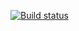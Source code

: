 [![Build status](https://ci.appveyor.com/api/projects/status/cbpp8q4ip8yuyomr?svg=true)](https://ci.appveyor.com/project/ruslanraindrop/ajshomework6-2)